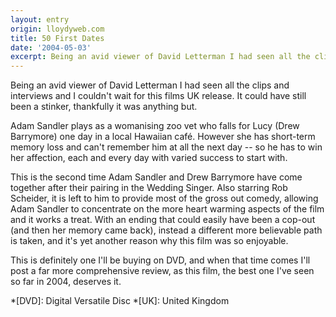 ```yaml
---
layout: entry
origin: lloydyweb.com
title: 50 First Dates
date: '2004-05-03'
excerpt: Being an avid viewer of David Letterman I had seen all the clips and interviews and I couldn't wait for this films UK release. It could have still been a stinker, thankfully it was anything but.
---
```

Being an avid viewer of David Letterman I had seen all the clips and interviews and I couldn't wait for this films UK release. It could have still been a stinker, thankfully it was anything but.

Adam Sandler plays as a womanising zoo vet who falls for Lucy (Drew Barrymore) one day in a local Hawaiian café. However she has short-term memory loss and can't remember him at all the next day -- so he has to win her affection, each and every day with varied success to start with.

This is the second time Adam Sandler and Drew Barrymore have come together after their pairing in the Wedding Singer. Also starring Rob Scheider, it is left to him to provide most of the gross out comedy, allowing Adam Sandler to concentrate on the more heart warming aspects of the film and it works a treat. With an ending that could easily have been a cop-out (and then her memory came back), instead a different more believable path is taken, and it's yet another reason why this film was so enjoyable.

This is definitely one I'll be buying on DVD, and when that time comes I'll post a far more comprehensive review, as this film, the best one I've seen so far in 2004, deserves it.

*[DVD]: Digital Versatile Disc
*[UK]: United Kingdom